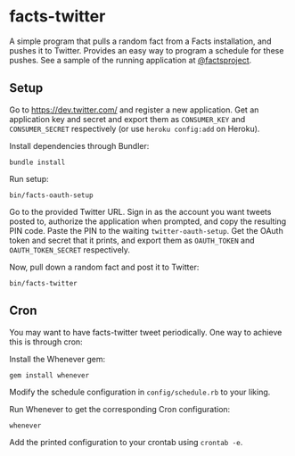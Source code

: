 facts-twitter
=============

A simple program that pulls a random fact from a Facts installation, and pushes it to Twitter. Provides an easy way to program a schedule for these pushes. See a sample of the running application at [@factsproject](http://twitter.com/factsproject).

Setup
-----

Go to https://dev.twitter.com/ and register a new application. Get an application key and secret and export them as `CONSUMER_KEY` and `CONSUMER_SECRET` respectively (or use `heroku config:add` on Heroku).

Install dependencies through Bundler:

    bundle install

Run setup:

    bin/facts-oauth-setup

Go to the provided Twitter URL. Sign in as the account you want tweets posted to, authorize the application when prompted, and copy the resulting PIN code. Paste the PIN to the waiting `twitter-oauth-setup`. Get the OAuth token and secret that it prints, and export them as `OAUTH_TOKEN` and `OAUTH_TOKEN_SECRET` respectively.

Now, pull down a random fact and post it to Twitter:

    bin/facts-twitter

Cron
----

You may want to have facts-twitter tweet periodically. One way to achieve this is through cron:

Install the Whenever gem:

    gem install whenever

Modify the schedule configuration in `config/schedule.rb` to your liking.

Run Whenever to get the corresponding Cron configuration:

    whenever

Add the printed configuration to your crontab using `crontab -e`.
